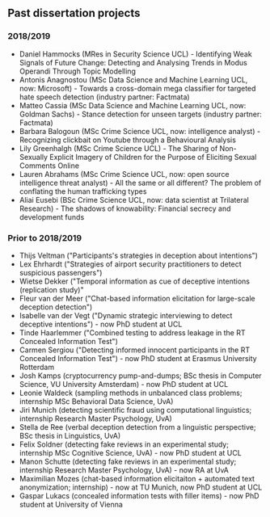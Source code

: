 ## Past dissertation projects

### 2018/2019

- Daniel Hammocks (MRes in Security Science UCL) - Identifying Weak Signals of Future Change: Detecting and Analysing Trends in Modus Operandi Through Topic Modelling
- Antonis Anagnostou (MSc Data Science and Machine Learning UCL, now: Microsoft) - Towards a cross-domain mega classifier for targeted hate speech detection (industry partner: Factmata)
- Matteo Cassia (MSc Data Science and Machine Learning UCL, now: Goldman Sachs) - Stance detection for unseen targets (industry partner: Factmata)
- Barbara Balogoun (MSc Crime Science UCL, now: intelligence analyst) - Recognizing clickbait on Youtube through a Behavioural Analysis
- Lily Greenhalgh (MSc Crime Science UCL) - The Sharing of Non-Sexually Explicit Imagery of Children for the Purpose of Eliciting Sexual Comments Online
- Lauren Abrahams (MSc Crime Science UCL, now: open source intelligence threat analyst) - All the same or all different? The problem of conflating the human trafficking types
- Aliai Eusebi (BSc Crime Science UCL, now: data scientist at Trilateral Research) - The shadows of knowability: Financial secrecy and development funds


### Prior to 2018/2019

- Thijs Veltman ("Participants's strategies in deception about intentions")
- Lex Ehrhardt ("Strategies of airport security practitioners to detect suspicious passengers")
- Wietse Dekker ("Temporal information as cue of deceptive intentions (replication study)"
- Fleur van der Meer ("Chat-based information elicitation for large-scale deception detection")
- Isabelle van der Vegt ("Dynamic strategic interviewing to detect deceptive intentions") - now PhD student at UCL
- Tinde Haarlemmer ("Combined testing to address leakage in the RT Concealed Information Test")
- Carmen Sergiou ("Detecting informed innocent participants in the RT Concealed Information Test") - now PhD student at Erasmus University Rotterdam
- Josh Kamps (cryptocurrency pump-and-dumps; BSc thesis in Computer Science, VU University Amsterdam) - now PhD student at UCL
- Leonie Waldeck (sampling methods in unbalanced class problems; internship MSc Behavioral Data Science, UvA)
- Jiri Munich (detecting scientific fraud using computational linguistics; internship Research Master Psychology, UvA)
- Stella de Ree (verbal deception detection from a linguistic perspective; BSc thesis in Linguistics, UvA)
- Felix Soldner (detecting fake reviews in an experimental study; internship MSc Cognitive Science, UvA) - now PhD student at UCL
- Manon Schutte (detecting fake reviews in an experimental study; internship Research Master Psychology, UvA) - now RA at UvA
- Maximilian Mozes (chat-based information elicitaiton + automated text anonymization; internship) - now at TU Munich, now PhD student at UCL
- Gaspar Lukacs (concealed information tests with filler items) - now PhD student at University of Vienna